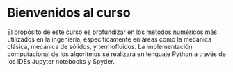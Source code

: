 # Bienvenidos al curso

El propósito de este curso es profundizar en los métodos numéricos más utilizados en la 
ingeniería, específicamente en áreas como la mecánica clásica, mecánica de sólidos, y 
termofluidos. La implementación computacional de los algoritmos se realizará en lenguaje 
Python a través de los IDEs Jupyter notebooks y Spyder.

```{tableofcontents}
```
